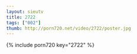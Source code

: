 ```yaml
--- 
layout: sieutv
title: 2722
tags: ["002"]
thumb: http://porn720.net/video/2722/poster.jpg
---
```

{% include porn720 key="2722" %} 
